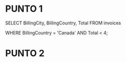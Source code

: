 # PUNTO 1
SELECT BillingCity, BillingCountry, Total FROM invoices

WHERE BillingCountry = 'Canada' AND Total < 4;

# PUNTO 2
